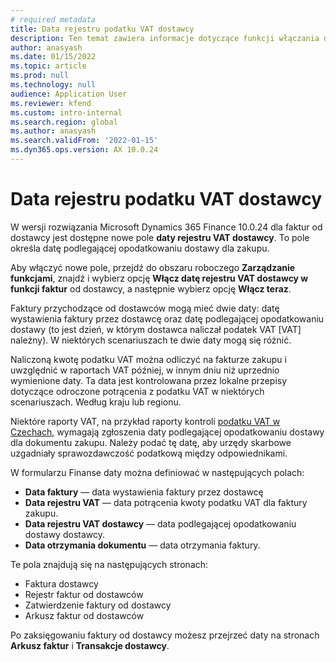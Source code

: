 ```yaml
---
# required metadata
title: Data rejestru podatku VAT dostawcy
description: Ten temat zawiera informacje dotyczące funkcji włączania daty rejestru VAT dostawcy
author: anasyash
ms.date: 01/15/2022
ms.topic: article
ms.prod: null
ms.technology: null
audience: Application User
ms.reviewer: kfend
ms.custom: intro-internal
ms.search.region: global
ms.author: anasyash
ms.search.validFrom: '2022-01-15'
ms.dyn365.ops.version: AX 10.0.24
---
```


# <a name="date-of-vendor-vat-register"></a>Data rejestru podatku VAT dostawcy

W wersji rozwiązania Microsoft Dynamics 365 Finance 10.0.24 dla faktur od dostawcy jest dostępne nowe pole **daty rejestru VAT dostawcy**. To pole określa datę podlegającej opodatkowaniu dostawy dla zakupu.

Aby włączyć nowe pole, przejdź do obszaru roboczego **Zarządzanie funkcjami**, znajdź i wybierz opcję **Włącz datę rejestru VAT dostawcy w funkcji faktur** od dostawcy, a następnie wybierz opcję **Włącz teraz**.

Faktury przychodzące od dostawców mogą mieć dwie daty: datę wystawienia faktury przez dostawcę oraz datę podlegającej opodatkowaniu dostawy (to jest dzień, w którym dostawca naliczał podatek VAT [VAT] należny). W niektórych scenariuszach te dwie daty mogą się różnić.

Naliczoną kwotę podatku VAT można odliczyć na fakturze zakupu i uwzględnić w raportach VAT później, w innym dniu niż uprzednio wymienione daty. Ta data jest kontrolowana przez lokalne przepisy dotyczące odroczone potrącenia z podatku VAT w niektórych scenariuszach. Według kraju lub regionu.

Niektóre raporty VAT, na przykład raporty kontroli [podatku VAT w Czechach](emea-cze-vat-declaration-tax-declaration-model.md#vat-control-statement), wymagają zgłoszenia daty podlegającej opodatkowaniu dostawy dla dokumentu zakupu. Należy podać tę datę, aby urzędy skarbowe uzgadniały sprawozdawczość podatkową między odpowiednikami.

W formularzu Finanse daty można definiować w następujących polach:

- **Data faktury** — data wystawienia faktury przez dostawcę
- **Data rejestru VAT** — data potrącenia kwoty podatku VAT dla faktury zakupu.
- **Data rejestru VAT dostawcy** — data podlegającej opodatkowaniu dostawy dostawcy.
- **Data otrzymania dokumentu** — data otrzymania faktury.

Te pola znajdują się na następujących stronach:

- Faktura dostawcy
- Rejestr faktur od dostawców
- Zatwierdzenie faktury od dostawcy
- Arkusz faktur od dostawców

Po zaksięgowaniu faktury od dostawcy możesz przejrzeć daty na stronach **Arkusz faktur** i **Transakcje dostawcy**.
